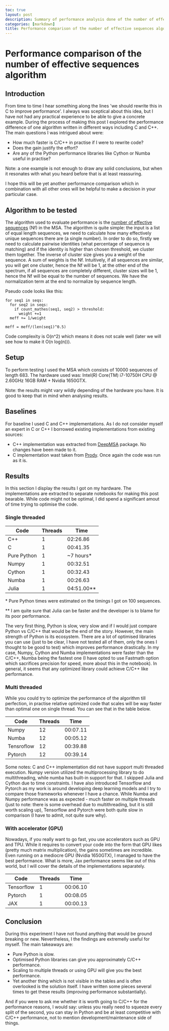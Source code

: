 ```yaml
---
toc: true
layout: post
description: Summary of performance analysis done of the number of effective sequences algorithm.
categories: [markdown]
title: Performance comparison of the number of effective sequences algorithm
---
```

# Performance comparison of the number of effective sequences algorithm

## Introduction

From time to time I hear something along the lines 'we should rewrite this in C to improve performance'. I always was sceptical about this idea, but I have not had any practical experience to be able to give a concrete example. During the process of making this post I explored the performance difference of one algorithm
written in different ways including C and C++. The main questions I was intrigued about were:
* How much faster is C/C++ in practise if I were to rewrite code?
* Does the gain justify the effort?
* Are any of the Python performance libraries like Cython or Numba useful in practise?

Note: a one example is not enough to draw any solid conclusions, but when it resonates with what you heard before that is at least reassuring. 

I hope this will be yet another performance comparison which in combination with all other ones will be helpful to make a decision in your particular case. 

## Algorithm to be tested

The algorithm used to evaluate performance is the [number of effective sequences](https://academic.oup.com/bioinformatics/article/36/7/2105/5628221) (Nf) in the MSA.
The algorithm is quite simple: the input is a list of equal length sequences, we need to calculate how many effectively unique sequences there are (a single number).
In order to do so, firstly we need to calculate pairwise identities (what percentage of sequence is matching) and if the identity is higher than
chosen threshold, we cluster them together. The inverse of cluster size gives you a weight of the sequence. A sum of weights is the Nf. Intuitively, if all sequences are similar, you will get one cluster, hence the Nf will be 1, at the other end of the spectrum, if all sequences are completely different, cluster sizes will be 1, hence the Nf will be equal to the number of sequences.  We have the normalization term at the end to normalize by sequence length. 

Pseudo code looks like this:

```
for seq1 in seqs:
  for seq2 in seqs:
    if count_mathes(seq1, seq2) > threshold:
      weight +=1
  meff += 1/weight
 
meff = meff/(len(seq1)^0.5)
```

Code complexity is O(n^2) which means it does not scale well (later we will see how to make it O(n log(n))). 

## Setup

To perform testing I used the MSA which consists of 10000 sequences of length 683. The hardware used was: Intel(R) Core(TM) i7-10750H CPU @ 2.60GHz 16GB RAM + Nvidia 1650GTX. 

Note: the results might vary wildly depending of the hardware you have. It is good to keep that in mind when analysing results. 


## Baselines

For baseline I used C and C++ implementations. As I do not consider myself an expert in C or C++ I borrowed existing implementations from existing sources:

* C++ implementation was extracted from [DeepMSA](https://zhanglab.dcmb.med.umich.edu/DeepMSA/) package. No changes have been made to it.
* C implementation wast taken from [Prody](http://prody.csb.pitt.edu/_modules/prody/sequence/analysis.html#calcMeff). Once again the code was run as it is. 

## Results

In this section I display the results I got on my hardware. The implementations are extracted to separate notebooks for making this post bearable. While code might not be optimal, I did spend a significant amout of time trying to optimise the code. 

### Single threaded

| Code            | Threads | Time      |
| --------------- | ------- | --------- |
| C++             | 1       | 02:26.86  |
| C               | 1       | 00:41.35  |
| Pure Python     | 1       | ~7 hours* |
| Numpy           | 1       | 00:32.51  |
| Cython          | 1       | 00:32.43  |
| Numba           | 1       | 00:26.63  |
| Julia           | 1       | 04:51.00**|

\* Pure Python times were estimated on the timings I got on 100 sequences.

** I am quite sure that Julia can be faster and the developer is to blame for its poor performance.

The very first thing, Python is slow, very slow and if I would just compare Python vs C/C++ that would be the end of the story. However, the main strength of Python is its ecosystem. There are a lot of optimised libraries you can use (just to be clear, I have not tested all of them, only the ones I thought to be good to test) which improves performance drastically. In my case, Numpy, Cython and Numba implementations were faster than the C/C++, Numba being the fastest one (I have opted to use Fastmath option which sacrifices precision for speed, more about this in the notebook). In general, it seems that any optimized library could achieve C/C++ like performance.

### Multi threaded 

While you could try to optimize the performance of the algorithm till perfection, in practise relative optimized code that scales will be way faster than optimal one on single thread. You can see that in the table below. 

| Code            | Threads | Time     |
| --------------- | ------- | -------- |
| Numpy           | 12      | 00:07.11 |
| Numba           | 12      | 00:05.12 |
| Tensroflow      | 12      | 00:39.88 |
| Pytorch         | 12      | 00:39.14 |

Some notes: C and C++ implementation did not have support multi threaded execution. Numpy version utilized the multiprocessing library to do multithreading, while numba has built-in support for that. I skipped Julia and Cython due to time constraints. I have also introduced Tensorflow and Pytorch as my work is around developing deep learning models and I try to compare those frameworks whenever I have a chance. While Numba and Numpy performance was as expected - much faster on multiple threads (just to note: there is some overhead due to multithreading, but it is still worth scaling up), Tensorflow and Pytorch were both quite slow in comparison (I have to admit, not quite sure why). 

### With accelerator (GPU)

Nowadays, if you really want to go fast, you use accelerators such as GPU and TPU. While it requires to convert your code into the form that GPU likes (pretty much matrix multiplication), the gains sometimes are incredible. Even running on a mediocre GPU (Nvidia 1650GTX), I managed to have the best performance. What is more, Jax performance seems like out of this world, but I will cover the details of the implementations separately. 


| Code            | Threads | Time     |
| --------------- | ------- | -------- |
| Tensorflow      | 1       | 00:06.10 |
| Pytorch         | 1       | 00:08.05 |
| JAX             | 1       | 00:00.13 |


## Conclusion

During this experiment I have not found anything that would be ground breaking or new. Nevertheless, I the findings are extremelly useful for myself. The main takeaways are:  

* Pure Python is slow.
* Optimised Python libraries can give you approximately C/C++ performance.
* Scaling to multiple threads or using GPU will give you the best performance. 
* Yet another thing which is not visible in the tables and is often overlooked is the solution itself. I have written some pieces several times to get these results (improving performance substantially). 

And if you were to ask me whether it is worth going to C/C++ for the performance reasons, I would say: unless you really need to squeeze every split of the second, you can stay in Python and be at least competitive with C/C++ performance, not to mention development/maintenance side of things. 

